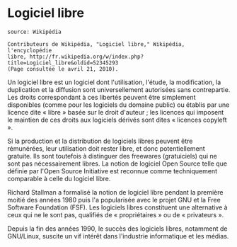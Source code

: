 Logiciel libre
==============

    source: Wikipédia
    
    Contributeurs de Wikipédia, "Logiciel libre," Wikipédia, l'encyclopédie
    libre, http://fr.wikipedia.org/w/index.php?title=Logiciel_libre&oldid=52345293 
    (Page consultée le avril 21, 2010). 

Un logiciel libre est un logiciel  dont l'utilisation, l'étude, la
modification, la duplication et la diffusion sont universellement autorisées
sans contrepartie. Les droits correspondant à ces libertés peuvent être
simplement disponibles (comme pour les logiciels du domaine public) ou
établis par une licence dite « libre » basée sur le droit d'auteur ; les
licences qui imposent le maintien de ces droits aux logiciels dérivés sont
dites « licences copyleft ».

Si la production et la distribution de logiciels libres peuvent être
rémunérées, leur utilisation doit rester libre, et donc potentiellement
gratuite. Ils sont toutefois à distinguer des freewares (gratuiciels) qui ne
sont pas nécessairement libres. La notion de logiciel Open Source telle que
définie par l'Open Source Initiative est reconnue comme techniquement
comparable à celle du logiciel libre.

Richard Stallman a formalisé la notion de logiciel libre pendant la première
moitié des années 1980 puis l'a popularisée avec le projet GNU et la Free
Software Foundation (FSF). Les logiciels libres constituent une alternative à
ceux qui ne le sont pas, qualifiés de « propriétaires » ou de « privateurs ».

Depuis la fin des années 1990, le succès des logiciels libres, notamment de
GNU/Linux, suscite un vif intérêt dans l'industrie informatique et les
médias.

